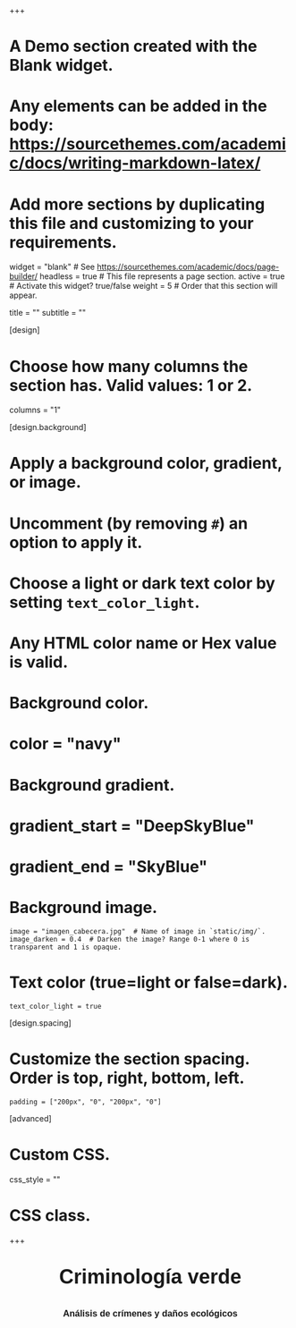 +++
# A Demo section created with the Blank widget.
# Any elements can be added in the body: https://sourcethemes.com/academic/docs/writing-markdown-latex/
# Add more sections by duplicating this file and customizing to your requirements.

widget = "blank"  # See https://sourcethemes.com/academic/docs/page-builder/
headless = true  # This file represents a page section.
active = true  # Activate this widget? true/false
weight = 5  # Order that this section will appear.

title = ""
subtitle = ""

[design]
  # Choose how many columns the section has. Valid values: 1 or 2.
  columns = "1"

[design.background]
  # Apply a background color, gradient, or image.
  #   Uncomment (by removing `#`) an option to apply it.
  #   Choose a light or dark text color by setting `text_color_light`.
  #   Any HTML color name or Hex value is valid.

  # Background color.
  # color = "navy"
  
  # Background gradient.
  # gradient_start = "DeepSkyBlue"
  # gradient_end = "SkyBlue"
  
  # Background image.
    image = "imagen_cabecera.jpg"  # Name of image in `static/img/`.
    image_darken = 0.4  # Darken the image? Range 0-1 where 0 is transparent and 1 is opaque.

  # Text color (true=light or false=dark).
    text_color_light = true  
    
[design.spacing]
  # Customize the section spacing. Order is top, right, bottom, left.
    padding = ["200px", "0", "200px", "0"]
  
[advanced]
 # Custom CSS. 
 css_style = ""
 
 # CSS class.
+++
<div style="text-align:center;font-family:Montserrat,sans-serif;font-weight:bold"><p style="font-size:2.25rem">Criminología verde</p>
<p style="font-size:1rem;margin-top:2px">Análisis de crímenes y daños ecológicos</p></div>

